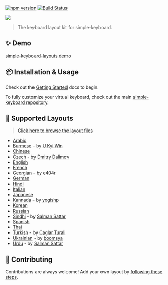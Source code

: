 [![npm version](https://badge.fury.io/js/simple-keyboard-layouts.svg)](https://www.npmjs.com/package/simple-keyboard-layouts)
[![Build Status](https://travis-ci.org/hodgef/simple-keyboard-layouts.svg?branch=master)](https://travis-ci.org/hodgef/simple-keyboard-layouts)

<a href="https://franciscohodge.com/projects/simple-keyboard/demo-showcase/languages/" title="View Demo" target="_blank"><img src="https://franciscohodge.com/project-pages/simple-keyboard/images/simple-keyboard-layoutsX4.png"></a>

> The keyboard layout kit for simple-keyboard.

## ✨ Demo

[simple-keyboard-layouts demo](https://franciscohodge.com/projects/simple-keyboard/demo-showcase/languages/)

## 📦 Installation & Usage

Check out the [Getting Started](https://franciscohodge.com/projects/simple-keyboard/modules/simple-keyboard-layouts/) docs to begin.

To fully customize your virtual keyboard, check out the main [simple-keyboard repository](https://github.com/hodgef/simple-keyboard).

## 📃 Supported Layouts

> [Click here to browse the layout files](https://github.com/hodgef/simple-keyboard-layouts/tree/master/src/lib/layouts)

* [Arabic](https://franciscohodge.com/projects/simple-keyboard/demo-showcase/languages/arabic/)
* [Burmese](https://franciscohodge.com/projects/simple-keyboard/demo-showcase/languages/burmese/) - by [U Kyi Win](https://github.com/ukyiwin)
* [Chinese](https://franciscohodge.com/projects/simple-keyboard/demo-showcase/languages/chinese/)
* [Czech](https://franciscohodge.com/projects/simple-keyboard/demo-showcase/languages/czech/) - by [Dmitry Dalimov](https://github.com/slavabogov)
* [English](https://franciscohodge.com/projects/simple-keyboard/demo-showcase/languages/)
* [French](https://franciscohodge.com/projects/simple-keyboard/demo-showcase/languages/french/)
* [Georgian](https://franciscohodge.com/projects/simple-keyboard/demo-showcase/languages/georgian/) - by [e404r](https://github.com/e404r)
* [German](https://franciscohodge.com/projects/simple-keyboard/demo-showcase/languages/german/)
* [Hindi](https://franciscohodge.com/projects/simple-keyboard/demo-showcase/languages/hindi/)
* [Italian](https://franciscohodge.com/projects/simple-keyboard/demo-showcase/languages/italian/)
* [Japanese](https://franciscohodge.com/projects/simple-keyboard/demo-showcase/languages/japanese/)
* [Kannada](https://franciscohodge.com/projects/simple-keyboard/demo-showcase/languages/kannada/) - by [yogishp](https://github.com/yogishp)
* [Korean](https://franciscohodge.com/projects/simple-keyboard/demo-showcase/languages/korean/)
* [Russian](https://franciscohodge.com/projects/simple-keyboard/demo-showcase/languages/russian/)
* [Sindhi](https://franciscohodge.com/projects/simple-keyboard/demo-showcase/languages/sindhi/) - by [Salman Sattar](https://github.com/salman65)
* [Spanish](https://franciscohodge.com/projects/simple-keyboard/demo-showcase/languages/spanish/)
* [Thai](https://franciscohodge.com/projects/simple-keyboard/demo-showcase/languages/thai/)
* [Turkish](https://franciscohodge.com/projects/simple-keyboard/demo-showcase/languages/turkish/) - by [Caglar Turali](https://github.com/caglarturali)
* [Ukrainian](https://franciscohodge.com/projects/simple-keyboard/demo-showcase/languages/ukrainian/) - by [boomsya](https://github.com/boomsya)
* [Urdu](https://franciscohodge.com/projects/simple-keyboard/demo-showcase/languages/urdu/) - by [Salman Sattar](https://github.com/salman65)

## 🌟 Contributing

Contributions are always welcome! Add your own layout by [following these steps](https://github.com/hodgef/simple-keyboard-layouts/wiki/Adding-a-Layout).

